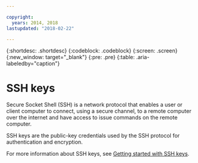 ```yaml
---

copyright:
  years: 2014, 2018
lastupdated: "2018-02-22"

---
```


{:shortdesc: .shortdesc}
{:codeblock: .codeblock}
{:screen: .screen}
{:new_window: target="_blank"}
{:pre: .pre}
{:table: .aria-labeledby="caption"}

# SSH keys
Secure Socket Shell (SSH) is a network protocol that enables a user or client computer to connect, using a secure channel, to a remote computer over the internet and have access to issue commands on the remote computer.

SSH keys are the public-key credentials used by the SSH protocol for authentication and encryption.

For more information about SSH keys, see [Getting started with SSH keys](/docs/infrastructure/ssh-keys/index.html).
